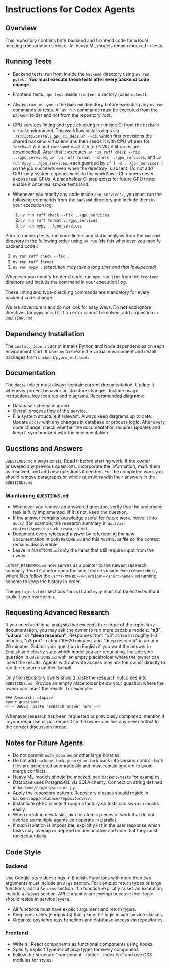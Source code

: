 # Instructions for Codex Agents

## Overview
This repository contains both backend and frontend code for a local meeting transcription service. All heavy ML models remain mocked in tests.

## Running Tests
- Backend tests: run from inside the `backend` directory using `uv run pytest`. **You must execute these tests after every backend code change.**
- Frontend tests: `npm test` inside `frontend` directory (uses `vitest`).
- Always run `uv sync` in the `backend` directory before executing any `uv run` commands or tests. All `uv run` commands must be executed from the `backend` folder and not from the repository root.
- GPU services linting and type checking run inside CI from the `backend` virtual environment. The workflow installs deps via `./scripts/install_gpu_ci_deps.sh --ci`, which first provisions the shared backend virtualenv and then seeds it with CPU wheels for `torch==2.8.0` and `torchaudio==2.8.0` (no NVIDIA libraries are downloaded). After that it executes `uv run ruff check --fix ../gpu_services`, `uv run ruff format --check ../gpu_services`, and `uv run mypy ../gpu_services`, each guarded by `if [ -d ../gpu_services ]` so the job succeeds even when the directory is absent. Do not add GPU-only system dependencies to the workflow—CI runners never expose real GPUs. A placeholder CI step exists for future GPU tests; enable it once real smoke tests land.

- Whenever you modify any code inside `gpu_services/`, you must run the following commands from the `backend` directory and include them in your execution log:
  1. `uv run ruff check --fix ../gpu_services`
  2. `uv run ruff format ../gpu_services`
  3. `uv run mypy ../gpu_services`

Prior to running tests, run code linters and static analysis from the `backend` directory in the following order using `uv run` (do this whenever you modify backend code):
1. `uv run ruff check --fix .`
2. `uv run ruff format .`
3. `uv run mypy .` *(execution may take a long time and that is expected)*

Whenever you modify frontend code, run `npm run lint` from the `frontend` directory and include the command in your execution l
og.

These linting and type-checking commands are mandatory for every backend code change.

We are adventurers and do not look for easy ways. Do **not** add ignore directives for `mypy` or `ruff`. If an error cannot be solved, add a question in `QUESTIONS.md`.

## Dependency Installation
The `install_deps.sh` script installs Python and Node dependencies on each environment start. It uses `uv` to create the virtual environment and install packages from `backend/pyproject.toml`.

## Documentation
The `docs/` folder must always contain current documentation. Update it whenever project behavior or structure changes. Include usage instructions, key features and diagrams. Recommended diagrams:
- Database schema diagram.
- Overall process flow of the service.
- File system structure if relevant.
Always keep diagrams up to date. Update `docs/` with any changes in database or process logic.
After every code change, check whether the documentation requires updates and keep it synchronized with the implementation.

## Questions and Answers
`QUESTIONS.md` always exists. Read it before starting work. If the owner answered any previous questions, incorporate the information, mark them as resolved, and add new questions if needed. For the completed work you should remove paragraphs or whole questions with their answers in the `QUESTIONS.md`.

### Maintaining `QUESTIONS.md`

- Whenever you remove an answered question, verify that the underlying task is fully implemented. If it is not, keep the question.
- If the answer contains knowledge useful for future work, move it into `docs/` (for example, the research summary in `docs/ai-context/speech_stack_research.md`).
- Document every relocated answer by referencing the new documentation in both `README.md` and this `AGENTS.md` file so the context remains discoverable.
- Leave in `QUESTIONS.md` only the items that still require input from the owner.

`LATEST_RESEARCH.md` now serves as a pointer to the newest research summary. Read it and/or open the latest entries inside `docs/researches/`, where files follow the `<YYYY-MM-DD>-v<version>-<short-name>.md` naming scheme to keep the history in order.

The `pyproject.toml` sections for `ruff` and `mypy` must not be edited without explicit user instruction.

## Requesting Advanced Research
If you need additional analysis that exceeds the scope of the repository documentation,
you may ask the owner to run more capable models: **"o3"**, **"o3 pro"** or **"deep research"**.
Responses from "o3" arrive in roughly 1–3 minutes, "o3 pro" in about 10–20 minutes,
and "deep research" in around 20 minutes. Submit your question in English if you
want the answer in English and clearly state which model you are requesting.
Include your question in `QUESTIONS.md` with an empty placeholder where the owner
can insert the results. Agents without write access may ask the owner directly to
run the research on their behalf.

Only the repository owner should paste the research outcomes into
`QUESTIONS.md`. Provide an empty placeholder below your question where the owner
can insert the results, for example:

```
### Research: <topic>
<your question>
<!-- OWNER: paste research answer here -->
```

Whenever research has been requested or previously completed, mention it in your
response or pull request so the owner can link any new context to the correct
discussion thread.

## Notes for Future Agents
- Do not commit `node_modules` or other large binaries.
- Do not add `package-lock.json` or `uv.lock` back into version control; both files are generated automatically and must remain ignored to avoid merge conflicts.
- Heavy ML models should be mocked; see `backend/tests` for examples.
- Database uses PostgreSQL via SQLAlchemy. Connection string defined in `backend/app/db/session.py`.
- Apply the repository pattern. Repository classes should reside in `backend/app/database/repositories/`.
- Instantiate gRPC clients through a factory so tests can swap in mocks easily.
- When creating new tasks, aim for atomic pieces of work that do not overlap so
  multiple agents can operate in parallel.
- If such isolation is impossible, explicitly list in the user response which
  tasks may overlap or depend on one another and note that they must run
  sequentially.

## Code Style

### Backend
Use Google-style docstrings in English. Functions with more than two arguments
must include an ``Args`` section. For complex return types or large functions,
add a ``Returns`` section. If a function explicitly raises an exception, include
a ``Raises`` section. API endpoints are exempt because their logic should reside
in service layers.

- All functions must have explicit argument and return types.
- Keep controllers (endpoints) thin; place the logic inside service classes.
- Organize asynchronous functions and database access via repositories.


### Frontend
- Write all React components as functional components using hooks.
- Specify explicit TypeScript prop types for every component.
- Follow the structure "component – folder – index.tsx" and use CSS modules
  for styles.
  